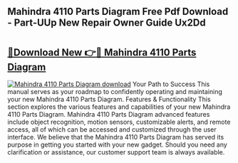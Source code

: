 ## Mahindra 4110 Parts Diagram Free Pdf Download - Part-UUp New Repair Owner Guide Ux2Dd

# <h2><a href="http://dfhdv77.blite.top/?on=Mahindra+4110+Parts+Diagram">🔗Download New 👉🔴 Mahindra 4110 Parts Diagram</a></h2>

[![Mahindra 4110 Parts Diagram download](https://i.imgur.com/lujVjoI.png)](http://dfhdv77.blite.top/?on=Mahindra+4110+Parts+Diagram)
Your Path to Success This manual serves as your roadmap to confidently operating and maintaining your new Mahindra 4110 Parts Diagram. Features & Functionality This section explores the various features and capabilities of your new Mahindra 4110 Parts Diagram. Mahindra 4110 Parts Diagram advanced features include object recognition, motion sensors, customizable alerts, and remote access, all of which can be accessed and customized through the user interface. We believe that the Mahindra 4110 Parts Diagram has served its purpose in getting you started with your new gadget. Should you need any clarification or assistance, our customer support team is always available.
